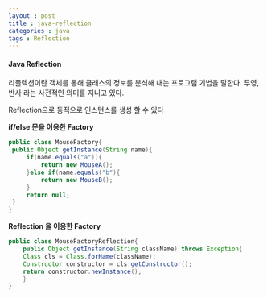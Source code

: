```yaml
---
layout : post
title : java-reflection
categories : java
tags : Reflection
---
```




#### Java Reflection

리플렉션이란 객체를 통해 클래스의 정보를 분석해 내는 프로그램 기법을 말한다. 투영, 반사 라는 사전적인 의미를 지니고 있다.

Reflection으로 동적으로 인스턴스를 생성 할 수 있다

**if/else 문을 이용한 Factory**

```java
public class MouseFactory{
 public Object getInstance(String name){
     if(name.equals("a")){
         return new MouseA();
     }else if(name.equals("b"){
         return new MouseB();
     }
     return null;
 }
}
```


**Reflection 을 이용한 Factory**

```java
public class MouseFactoryReflection{
    public Object getInstance(String className) throws Exception{
    Class cls = Class.forName(className);
    Constructor constructor = cls.getConstructor();
    return constructor.newInstance();
    }
}
```
